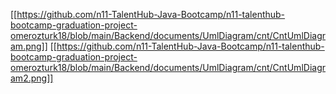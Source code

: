 [[https://github.com/n11-TalentHub-Java-Bootcamp/n11-talenthub-bootcamp-graduation-project-omerozturk18/blob/main/Backend/documents/UmlDiagram/cnt/CntUmlDiagram.png]]
[[https://github.com/n11-TalentHub-Java-Bootcamp/n11-talenthub-bootcamp-graduation-project-omerozturk18/blob/main/Backend/documents/UmlDiagram/cnt/CntUmlDiagram2.png]]

